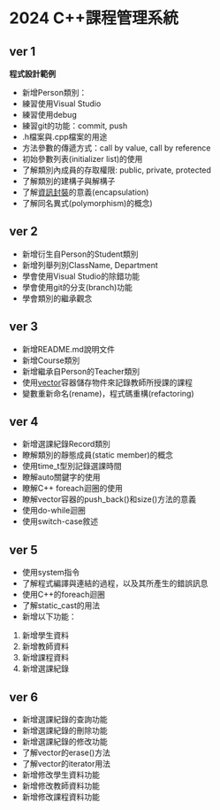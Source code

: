 # 2024 C++課程管理系統
## ver 1
**程式設計範例**
- 新增Person類別：
- 練習使用Visual Studio
- 練習使用debug
- 練習git的功能：commit, push
- .h檔案與.cpp檔案的用途
- 方法參數的傳遞方式：call by value, call by reference
- 初始參數列表(initializer list)的使用
- 了解類別內成員的存取權限: public, private, protected
- 了解類別的建構子與解構子
- 了解[資訊封裝](https://www.w3schools.com/cpp/cpp_encapsulation.asp)的意義(encapsulation)
- 了解同名異式(polymorphism)的概念)

## ver 2
- 新增衍生自Person的Student類別
- 新增列舉列別ClassName, Department
- 學會使用Visual Studio的除錯功能
- 學會使用git的分支(branch)功能
- 學會類別的繼承觀念

## ver 3
- 新增README.md說明文件
- 新增Course類別
- 新增繼承自Person的Teacher類別
- 使用[vector](https://www.w3schools.com/cpp/cpp_vectors.asp)容器儲存物件來記錄教師所授課的課程
- 變數重新命名(rename)，程式碼重構(refactoring)

## ver 4
- 新增選課紀錄Record類別
- 瞭解類別的靜態成員(static member)的概念
- 使用time_t型別記錄選課時間
- 瞭解auto關鍵字的使用
- 瞭解C++ foreach迴圈的使用
- 瞭解vector容器的push_back()和size()方法的意義
- 使用do-while迴圈
- 使用switch-case敘述

## ver 5
- 使用system指令
- 了解程式編譯與連結的過程，以及其所產生的錯誤訊息
- 使用C++的foreach迴圈
- 了解static_cast的用法
- 新增以下功能：

1. 新增學生資料
1. 新增教師資料
1. 新增課程資料
1. 新增選課紀錄

## ver 6
- 新增選課紀錄的查詢功能
- 新增選課紀錄的刪除功能
- 新增選課紀錄的修改功能
- 了解vector的erase()方法
- 了解vector的iterator用法
- 新增修改學生資料功能
- 新增修改教師資料功能
- 新增修改課程資料功能